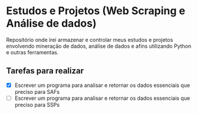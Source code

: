 # Estudos e Projetos (Web Scraping e Análise de dados)

Repositório onde irei armazenar e controlar meus estudos e projetos envolvendo mineração de dados, análise de dados e afins utilizando Python e outras ferramentas.

## Tarefas para realizar

- [x] Escrever um programa para analisar e retornar os dados essenciais que preciso para SAFs
- [ ] Escrever um programa para analisar e retornar os dados essenciais que preciso para SSPs
